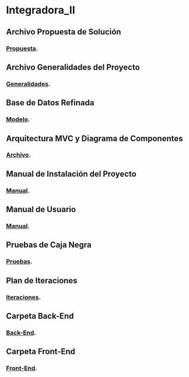 # Integradora_II
## Archivo Propuesta de Solución
### [Propuesta](https://github.com/CarlosMR75/Integradora_II/blob/main/Documentaci%C3%B3n/Reporte%20Propuesta%20de%20Soluci%C3%B3n.pdf).

## Archivo Generalidades del Proyecto
### [Generalidades](https://github.com/CarlosMR75/Integradora_II/blob/main/Documentaci%C3%B3n/Generalidades%20de%20la%20propuesta%20de%20solucion.pdf).

## Base de Datos Refinada
### [Modelo](https://github.com/CarlosMR75/Integradora_II/blob/main/Documentaci%C3%B3n/Diagrama%20de%20Clases%20o%20modelo%20de%20la%20base%20de%20datos%20refinada.pdf).

## Arquitectura MVC y Diagrama de Componentes
### [Archivo](https://github.com/CarlosMR75/Integradora_II/blob/main/Documentaci%C3%B3n/Arquitectura%20MVC%20y%20diagrama%20de%20componentes.pdf).

## Manual de Instalación del Proyecto
### [Manual](https://github.com/CarlosMR75/Integradora_II/blob/main/Documentaci%C3%B3n/Proceso%20de%20instalaci%C3%B3n%20del%20proyecto.pdf).

## Manual de Usuario
### [Manual](https://github.com/CarlosMR75/Integradora_II/blob/main/Documentaci%C3%B3n/Manual%20de%20usuario.pdf).

## Pruebas de Caja Negra
### [Pruebas](https://github.com/CarlosMR75/Integradora_II/blob/main/Documentaci%C3%B3n/Casos%20de%20prueba.xlsx).

## Plan de Iteraciones
### [Iteraciones](https://github.com/CarlosMR75/Integradora_II/blob/main/Documentaci%C3%B3n/Plan%20de%20iteraciones.xlsx).

## Carpeta Back-End
### [Back-End](https://github.com/CarlosMR75/Integradora_II/tree/main/BackEnd-GymCapyFit).

## Carpeta Front-End
### [Front-End](https://github.com/CarlosMR75/Integradora_II/tree/main/GymCapyFit).
